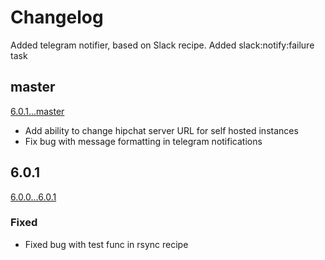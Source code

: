 # Changelog

Added telegram notifier, based on Slack recipe.
Added slack:notify:failure task

## master
[6.0.1...master](https://github.com/deployphp/recipes/compare/6.0.1...master)

- Add ability to change hipchat server URL for self hosted instances
- Fix bug with message formatting in telegram notifications

## 6.0.1
[6.0.0...6.0.1](https://github.com/deployphp/recipes/compare/6.0.0...6.0.1)

### Fixed

- Fixed bug with test func in rsync recipe
